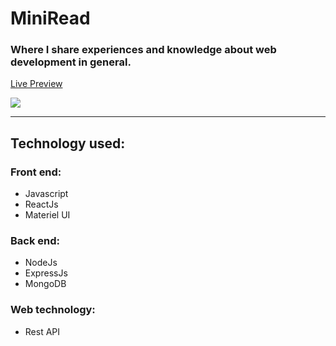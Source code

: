 # MiniRead 

### Where I share experiences and knowledge about web development in general.

[Live Preview](https://miniread.pages.dev)

![](https://i.ibb.co/KhkxcCx/Screen-Shot-2021-10-17-at-5-03-47-PM.png)
___
## Technology used:
### Front end: 
- Javascript
- ReactJs
- Materiel UI
### Back end:
- NodeJs
- ExpressJs
- MongoDB
### Web technology:
- Rest API